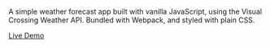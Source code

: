 A simple weather forecast app built with vanilla JavaScript, using the Visual Crossing Weather API. Bundled with Webpack, and styled with plain CSS.

[Live Demo](https://aneesh199608.github.io/weather-app)